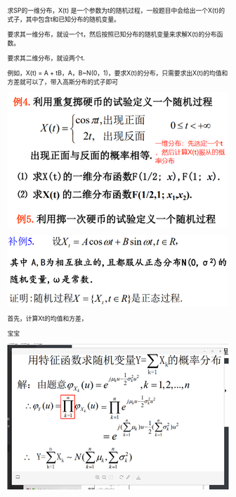 求SP的一维分布，X(t) 是一个参数为t的随机过程，一般题目中会给出一个X(t)的式子，其中包含t和已知分布的随机变量。

要求其一维分布，就设一个t，然后按照已知分布的随机变量来求解X(t)的分布函数。

要求其二维分布，就设两个t.

例如，X(t) = A + tB，A，B~N(0，1)，要求X(t)的分布，只需要求出X(t)的均值和方差就可以了，带入高斯分布的式子即可

![1571122260062](../../图片/1571122260062.png)

![1571124936231](../../图片/1571124936231.png)

首先，计算Xt的均值和方差，





宝宝

![1571131528149](../../图片/1571131528149.png)
